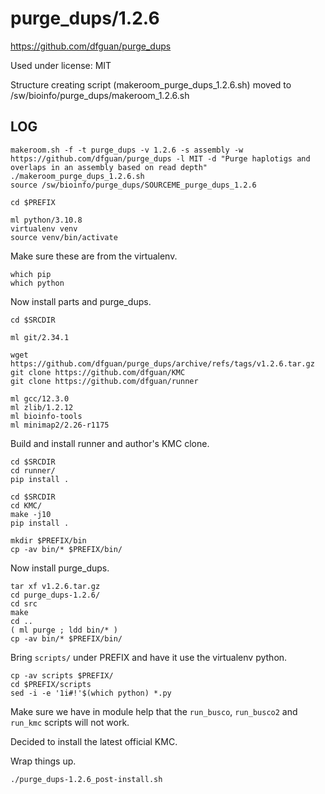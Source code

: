 purge_dups/1.2.6
================

<https://github.com/dfguan/purge_dups>

Used under license:
MIT


Structure creating script (makeroom_purge_dups_1.2.6.sh) moved to /sw/bioinfo/purge_dups/makeroom_1.2.6.sh

LOG
---

    makeroom.sh -f -t purge_dups -v 1.2.6 -s assembly -w https://github.com/dfguan/purge_dups -l MIT -d "Purge haplotigs and overlaps in an assembly based on read depth"
    ./makeroom_purge_dups_1.2.6.sh 
    source /sw/bioinfo/purge_dups/SOURCEME_purge_dups_1.2.6

    cd $PREFIX

    ml python/3.10.8
    virtualenv venv
    source venv/bin/activate

Make sure these are from the virtualenv.

    which pip
    which python

Now install parts and purge_dups.

    cd $SRCDIR

    ml git/2.34.1

    wget https://github.com/dfguan/purge_dups/archive/refs/tags/v1.2.6.tar.gz
    git clone https://github.com/dfguan/KMC
    git clone https://github.com/dfguan/runner

    ml gcc/12.3.0
    ml zlib/1.2.12
    ml bioinfo-tools
    ml minimap2/2.26-r1175

Build and install runner and author's KMC clone.

    cd $SRCDIR
    cd runner/
    pip install .

    cd $SRCDIR
    cd KMC/
    make -j10
    pip install .

    mkdir $PREFIX/bin
    cp -av bin/* $PREFIX/bin/

Now install purge_dups.

    tar xf v1.2.6.tar.gz 
    cd purge_dups-1.2.6/
    cd src
    make
    cd ..
    ( ml purge ; ldd bin/* )
    cp -av bin/* $PREFIX/bin/

Bring `scripts/` under PREFIX and have it use the virtualenv python.

    cp -av scripts $PREFIX/
    cd $PREFIX/scripts
    sed -i -e '1i#!'$(which python) *.py

Make sure we have in module help that the `run_busco`, `run_busco2` and
`run_kmc` scripts will not work.

Decided to install the latest official KMC.

Wrap things up.

    ./purge_dups-1.2.6_post-install.sh 
